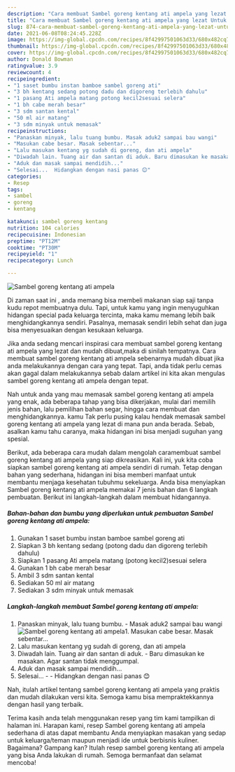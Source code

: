 ```yaml
---
description: "Cara membuat Sambel goreng kentang ati ampela yang lezat Untuk Jualan"
title: "Cara membuat Sambel goreng kentang ati ampela yang lezat Untuk Jualan"
slug: 874-cara-membuat-sambel-goreng-kentang-ati-ampela-yang-lezat-untuk-jualan
date: 2021-06-08T08:24:45.228Z
image: https://img-global.cpcdn.com/recipes/8f42997501063d33/680x482cq70/sambel-goreng-kentang-ati-ampela-foto-resep-utama.jpg
thumbnail: https://img-global.cpcdn.com/recipes/8f42997501063d33/680x482cq70/sambel-goreng-kentang-ati-ampela-foto-resep-utama.jpg
cover: https://img-global.cpcdn.com/recipes/8f42997501063d33/680x482cq70/sambel-goreng-kentang-ati-ampela-foto-resep-utama.jpg
author: Donald Bowman
ratingvalue: 3.9
reviewcount: 4
recipeingredient:
- "1 saset bumbu instan bamboe sambel goreng ati"
- "3 bh kentang sedang potong dadu dan digoreng terlebih dahulu"
- "1 pasang Ati ampela matang potong kecil2sesuai selera"
- "1 bh cabe merah besar"
- "3 sdm santan kental"
- "50 ml air matang"
- "3 sdm minyak untuk memasak"
recipeinstructions:
- "Panaskan minyak, lalu tuang bumbu. Masak aduk2 sampai bau wangi"
- "Masukan cabe besar. Masak sebentar..."
- "Lalu masukan kentang yg sudah di goreng, dan ati ampela"
- "Diwadah lain. Tuang air dan santan di aduk. Baru dimasukan ke masakan. Agar santan tidak menggumpal."
- "Aduk dan masak sampai mendidih..."
- "Selesai...  Hidangkan dengan nasi panas 😊"
categories:
- Resep
tags:
- sambel
- goreng
- kentang

katakunci: sambel goreng kentang 
nutrition: 104 calories
recipecuisine: Indonesian
preptime: "PT12M"
cooktime: "PT30M"
recipeyield: "1"
recipecategory: Lunch

---
```



![Sambel goreng kentang ati ampela](https://img-global.cpcdn.com/recipes/8f42997501063d33/680x482cq70/sambel-goreng-kentang-ati-ampela-foto-resep-utama.jpg)

Di zaman  saat ini , anda memang bisa membeli makanan siap saji tanpa kudu repot membuatnya dulu. Tapi, untuk kamu yang ingin menyuguhkan hidangan special pada keluarga tercinta, maka kamu memang lebih baik menghidangkannya sendiri. Pasalnya, memasak sendiri lebih sehat dan juga bisa menyesuaikan dengan kesukaan keluarga.

Jika anda sedang mencari inspirasi cara membuat sambel goreng kentang ati ampela yang lezat dan mudah dibuat,maka di sinilah tempatnya. Cara membuat sambel goreng kentang ati ampela  sebenarnya mudah dibuat jika anda melakukannya dengan cara yang tepat. Tapi, anda tidak perlu cemas akan gagal dalam melakukannya 
sebab dalam artikel ini kita akan mengulas sambel goreng kentang ati ampela dengan tepat.  



Nah untuk anda yang mau memasak sambel goreng kentang ati ampela yang enak, ada beberapa tahap yang bisa dikerjakan, mulai dari memilih jenis bahan, lalu pemilihan bahan segar, hingga cara membuat dan menghidangkannya. kamu Tak perlu pusing kalau hendak memasak sambel goreng kentang ati ampela yang lezat di mana pun anda berada. Sebab, asalkan kamu  tahu caranya, maka hidangan ini bisa menjadi suguhan yang spesial.

Berikut, ada beberapa cara mudah dalam mengolah caramembuat sambel goreng kentang ati ampela yang siap dikreasikan. Kali ini, yuk kita coba siapkan sambel goreng kentang ati ampela sendiri di rumah. Tetap dengan bahan yang sederhana, hidangan ini bisa memberi manfaat untuk membantu menjaga kesehatan tubuhmu sekeluarga. Anda bisa menyiapkan Sambel goreng kentang ati ampela memakai 7 jenis bahan dan 6 langkah pembuatan. Berikut ini langkah-langkah dalam membuat hidangannya.

<!--inarticleads1-->

##### Bahan-bahan dan bumbu yang diperlukan untuk pembuatan Sambel goreng kentang ati ampela:

1. Gunakan 1 saset bumbu instan bamboe sambel goreng ati
1. Siapkan 3 bh kentang sedang (potong dadu dan digoreng terlebih dahulu)
1. Siapkan 1 pasang Ati ampela matang (potong kecil2)sesuai selera
1. Gunakan 1 bh cabe merah besar
1. Ambil 3 sdm santan kental
1. Sediakan 50 ml air matang
1. Sediakan 3 sdm minyak untuk memasak




<!--inarticleads2-->

##### Langkah-langkah membuat Sambel goreng kentang ati ampela:

1. Panaskan minyak, lalu tuang bumbu. - Masak aduk2 sampai bau wangi
<img src="https://img-global.cpcdn.com/steps/0c6226c3318b3252/160x128cq70/sambel-goreng-kentang-ati-ampela-langkah-memasak-1-foto.jpg" alt="Sambel goreng kentang ati ampela">1. Masukan cabe besar. Masak sebentar...
1. Lalu masukan kentang yg sudah di goreng, dan ati ampela
1. Diwadah lain. Tuang air dan santan di aduk. - Baru dimasukan ke masakan. Agar santan tidak menggumpal.
1. Aduk dan masak sampai mendidih...
1. Selesai... -  - Hidangkan dengan nasi panas 😊




Nah, itulah artikel tentang  sambel goreng kentang ati ampela  yang praktis dan mudah dilakukan versi kita. Semoga kamu bisa mempraktekkannya dengan hasil yang terbaik. 

Terima kasih anda telah menggunakan resep yang tim kami tampilkan di halaman ini. Harapan kami, resep  Sambel goreng kentang ati ampela sederhana di atas dapat membantu Anda menyiapkan masakan yang sedap untuk keluarga/teman maupun menjadi ide untuk berbisnis kuliner. Bagaimana? Gampang kan? Itulah resep sambel goreng kentang ati ampela yang bisa Anda lakukan di rumah. Semoga bermanfaat dan selamat mencoba!

